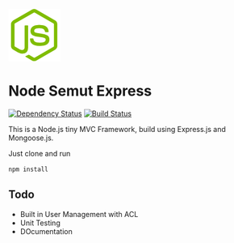 ![ExpressJS 4 Starter](https://raw.githubusercontent.com/dwisetiyadi/node-semut-express/master/public/img/logo.png)

Node Semut Express
==========================
[![Dependency Status](https://david-dm.org/dwisetiyadi/node-semut-express.svg)](https://david-dm.org/dwisetiyadi/node-semut-express)
[![Build Status](https://travis-ci.org/dwisetiyadi/node-semut-express.svg?branch=master)](https://travis-ci.org/dwisetiyadi/node-semut-express)

This is a Node.js tiny MVC Framework, build using Express.js and Mongoose.js.

Just clone and run

```bash
npm install
```

## Todo
- Built in User Management with ACL
- Unit Testing
- DOcumentation
